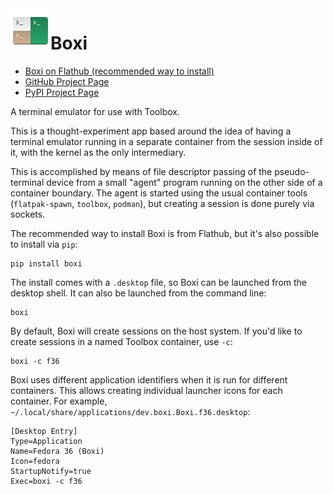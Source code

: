 <img align="left" width="64" height="64" src="data/share/icons/hicolor/scalable/apps/dev.boxi.Boxi.svg">

# Boxi

 - [Boxi on Flathub (recommended way to install)](https://flathub.org/apps/details/dev.boxi.Boxi)
 - [GitHub Project Page](https://github.com/allisonkarlitskaya/boxi/)
 - [PyPI Project Page](https://pypi.org/project/boxi/)

A terminal emulator for use with Toolbox.

This is a thought-experiment app based around the idea of having a terminal emulator running in a separate container from the session inside of it, with the kernel as the only intermediary.

This is accomplished by means of file descriptor passing of the pseudo-terminal device from a small "agent" program running on the other side of a container boundary.  The agent is started using the usual container tools (`flatpak-spawn`, `toolbox`, `podman`), but creating a session is done purely via sockets.

The recommended way to install Boxi is from Flathub, but it's also possible to install via `pip`:

```
pip install boxi
```

The install comes with a `.desktop` file, so Boxi can be launched from the desktop shell.  It can also be launched from the command line:

```
boxi
```

By default, Boxi will create sessions on the host system.  If you'd like to create sessions in a named Toolbox container, use `-c`:

```
boxi -c f36
```

Boxi uses different application identifiers when it is run for different containers.  This allows creating individual launcher icons for each container.  For example, `~/.local/share/applications/dev.boxi.Boxi.f36.desktop`:

```
[Desktop Entry]
Type=Application
Name=Fedora 36 (Boxi)
Icon=fedora
StartupNotify=true
Exec=boxi -c f36
```
